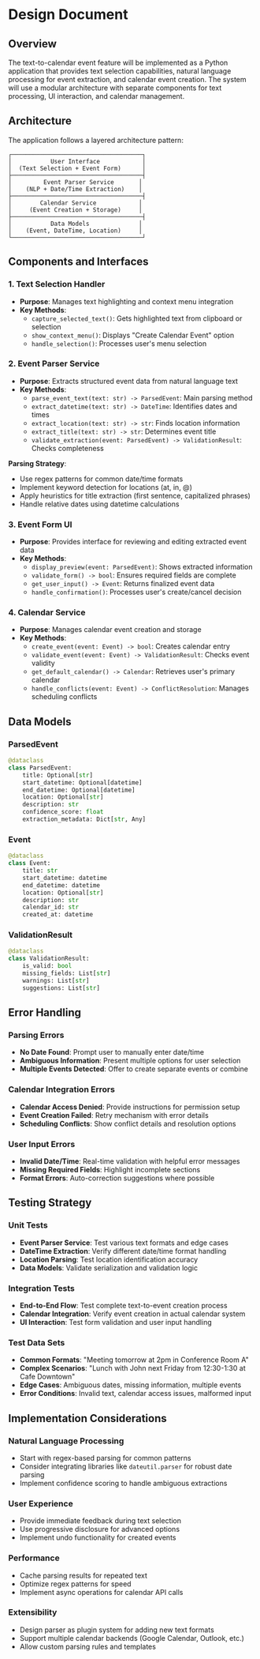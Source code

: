 # Design Document

## Overview

The text-to-calendar event feature will be implemented as a Python application that provides text selection capabilities, natural language processing for event extraction, and calendar event creation. The system will use a modular architecture with separate components for text processing, UI interaction, and calendar management.

## Architecture

The application follows a layered architecture pattern:

```
┌─────────────────────────────────────┐
│           User Interface            │
│  (Text Selection + Event Form)      │
├─────────────────────────────────────┤
│         Event Parser Service       │
│    (NLP + Date/Time Extraction)    │
├─────────────────────────────────────┤
│        Calendar Service            │
│     (Event Creation + Storage)     │
├─────────────────────────────────────┤
│           Data Models              │
│    (Event, DateTime, Location)     │
└─────────────────────────────────────┘
```

## Components and Interfaces

### 1. Text Selection Handler
- **Purpose**: Manages text highlighting and context menu integration
- **Key Methods**:
  - `capture_selected_text()`: Gets highlighted text from clipboard or selection
  - `show_context_menu()`: Displays "Create Calendar Event" option
  - `handle_selection()`: Processes user's menu selection

### 2. Event Parser Service
- **Purpose**: Extracts structured event data from natural language text
- **Key Methods**:
  - `parse_event_text(text: str) -> ParsedEvent`: Main parsing method
  - `extract_datetime(text: str) -> DateTime`: Identifies dates and times
  - `extract_location(text: str) -> str`: Finds location information
  - `extract_title(text: str) -> str`: Determines event title
  - `validate_extraction(event: ParsedEvent) -> ValidationResult`: Checks completeness

**Parsing Strategy**:
- Use regex patterns for common date/time formats
- Implement keyword detection for locations (at, in, @)
- Apply heuristics for title extraction (first sentence, capitalized phrases)
- Handle relative dates using datetime calculations

### 3. Event Form UI
- **Purpose**: Provides interface for reviewing and editing extracted event data
- **Key Methods**:
  - `display_preview(event: ParsedEvent)`: Shows extracted information
  - `validate_form() -> bool`: Ensures required fields are complete
  - `get_user_input() -> Event`: Returns finalized event data
  - `handle_confirmation()`: Processes user's create/cancel decision

### 4. Calendar Service
- **Purpose**: Manages calendar event creation and storage
- **Key Methods**:
  - `create_event(event: Event) -> bool`: Creates calendar entry
  - `validate_event(event: Event) -> ValidationResult`: Checks event validity
  - `get_default_calendar() -> Calendar`: Retrieves user's primary calendar
  - `handle_conflicts(event: Event) -> ConflictResolution`: Manages scheduling conflicts

## Data Models

### ParsedEvent
```python
@dataclass
class ParsedEvent:
    title: Optional[str]
    start_datetime: Optional[datetime]
    end_datetime: Optional[datetime]
    location: Optional[str]
    description: str
    confidence_score: float
    extraction_metadata: Dict[str, Any]
```

### Event
```python
@dataclass
class Event:
    title: str
    start_datetime: datetime
    end_datetime: datetime
    location: Optional[str]
    description: str
    calendar_id: str
    created_at: datetime
```

### ValidationResult
```python
@dataclass
class ValidationResult:
    is_valid: bool
    missing_fields: List[str]
    warnings: List[str]
    suggestions: List[str]
```

## Error Handling

### Parsing Errors
- **No Date Found**: Prompt user to manually enter date/time
- **Ambiguous Information**: Present multiple options for user selection
- **Multiple Events Detected**: Offer to create separate events or combine

### Calendar Integration Errors
- **Calendar Access Denied**: Provide instructions for permission setup
- **Event Creation Failed**: Retry mechanism with error details
- **Scheduling Conflicts**: Show conflict details and resolution options

### User Input Errors
- **Invalid Date/Time**: Real-time validation with helpful error messages
- **Missing Required Fields**: Highlight incomplete sections
- **Format Errors**: Auto-correction suggestions where possible

## Testing Strategy

### Unit Tests
- **Event Parser Service**: Test various text formats and edge cases
- **DateTime Extraction**: Verify different date/time format handling
- **Location Parsing**: Test location identification accuracy
- **Data Models**: Validate serialization and validation logic

### Integration Tests
- **End-to-End Flow**: Test complete text-to-event creation process
- **Calendar Integration**: Verify event creation in actual calendar system
- **UI Interaction**: Test form validation and user input handling

### Test Data Sets
- **Common Formats**: "Meeting tomorrow at 2pm in Conference Room A"
- **Complex Scenarios**: "Lunch with John next Friday from 12:30-1:30 at Cafe Downtown"
- **Edge Cases**: Ambiguous dates, missing information, multiple events
- **Error Conditions**: Invalid text, calendar access issues, malformed input

## Implementation Considerations

### Natural Language Processing
- Start with regex-based parsing for common patterns
- Consider integrating libraries like `dateutil.parser` for robust date parsing
- Implement confidence scoring to handle ambiguous extractions

### User Experience
- Provide immediate feedback during text selection
- Use progressive disclosure for advanced options
- Implement undo functionality for created events

### Performance
- Cache parsing results for repeated text
- Optimize regex patterns for speed
- Implement async operations for calendar API calls

### Extensibility
- Design parser as plugin system for adding new text formats
- Support multiple calendar backends (Google Calendar, Outlook, etc.)
- Allow custom parsing rules and templates